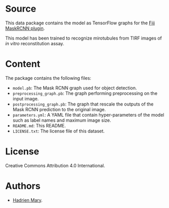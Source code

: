 # Source

This data package contains the model as TensorFlow graphs for the [Fiji MaskRCNN plugin](https://github.com/hadim/Fiji_MaskRCNN).

This model has been trained to recognize mirotubules from TIRF images of *in vitro* reconstitution assay. 

# Content

The package contains the following files:

- `model.pb`: The Mask RCNN graph used for object detection. 
- `preprocessing_graph.pb`: The graph performing preprocessing on the input image.
- `postprocessing_graph.pb`: The graph that rescale the outputs of the Mask RCNN prediction to the original image.
- `parameters.yml`: A YAML file that contain hyper-parameters of the model such as label names and maximum image size.
- `README.md`: This README.
- `LICENSE.txt`: The license file of this dataset.

# License

Creative Commons Attribution 4.0 International.

# Authors

- [Hadrien Mary](mailto:hadrien.mary@gmail.com).
